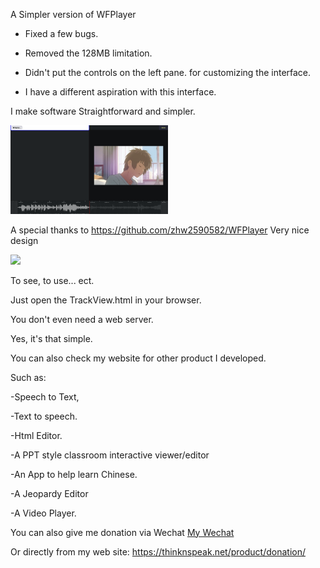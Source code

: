 A Simpler version of WFPlayer

- Fixed a few bugs.

- Removed the 128MB limitation.

- Didn't put the controls on the left pane. for customizing the interface.

- I have a different aspiration with this interface.

I make software Straightforward and simpler.
 
<img src="https://github.com/DCWizard/TrackView/blob/main/Preview.png" style="width:50%;">


A special thanks to 
https://github.com/zhw2590582/WFPlayer
Very nice design 

 <img src="https://github.com/zhw2590582/WFPlayer/blob/master/images/screenshot.png">


To see, to use... ect.

Just open the TrackView.html in your browser. 

You don't even need a web server.

Yes, it's that simple.

You can also check my website for other product I developed.

Such as: 

-Speech to Text, 

-Text to speech. 

-Html Editor.

-A PPT style classroom interactive viewer/editor

-An App to help learn Chinese.

-A Jeopardy Editor

-A Video Player. 


You can also give me donation via Wechat <a href="https://github.com/DCWizard/TrackView/blob/main/NewPay.png">My Wechat</a>

Or directly from my web site: https://thinknspeak.net/product/donation/

